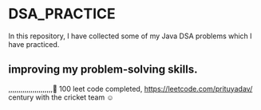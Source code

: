 # DSA_PRACTICE

In this repository, I have collected some of my Java DSA problems which I have practiced.


## improving my problem-solving skills.
,,,,,,,,,,,,,,,,,,,,,,🙂
100 leet code completed, https://leetcode.com/prituyadav/
century with the cricket team ☺
